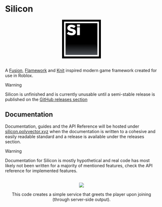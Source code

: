 # Silicon
<div align="center">
<img align="center" src="https://github.com/PolyVectors/Silicon/blob/main/assets/logo.png?raw=true" width="128">
</div>
<br>

A [Fusion](https://github.com/dphfox/Fusion), [Flamework](https://github.com/rbxts-flamework/core) and [Knit](https://github.com/Sleitnick/Knit) inspired modern game framework created for use in Roblox.

> [!WARNING]  
> Silicon is unfinished and is currently unusable until a semi-stable release is published on the [GitHub releases section](https://github.com/PolyVectors/Silicon)

## Documentation
Documentation, guides and the API Reference will be hosted under [silicon.polyvector.xyz](https://silicon.polyvector.xyz) when the documentation is written to a cohesive and easily readable standard and a release is available under the releases section.
> [!WARNING]
> Documentation for Silicon is mostly hypothetical and real code has most likely not been written for a majority of mentioned features, check the API reference for implemented features.
> 
##
<!--moonwave-hide-before-this-line-->

<div align="center">
    <img align="center" src="https://github.com/PolyVectors/Silicon/blob/main/assets/example.svg?raw=true" width="512"/>

This code creates a simple service that greets the player upon joining (through server-side output).
</div>